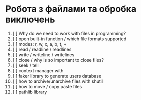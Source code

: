 # Робота з файлами та обробка виключень

1. [ ] Why do we need to work with files in programming?
2. [ ] open built-in function / which file formats supported
3. [ ] modes: r, w, x, a, b, t, +
4. [ ] read / readline / readlines
5. [ ] write / writeline / writelines
6. [ ] close / why is so important to close files?
7. [ ] seek / tell
8. [ ] context manager with
9. [ ] faker library to generate users database
10. [ ] how to archive/unarchive files with shutil
11. [ ] how to move / copy paste files
12. [ ] pathlib library